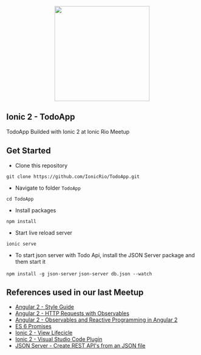 <p align="center">
  <img src="https://adamdbradley.github.io/ionic-v2-and-beyond/img/ionic2.png" width="250px">
</p>

## Ionic 2 - TodoApp
TodoApp Builded with Ionic 2 at Ionic Rio Meetup

## Get Started

+ Clone this repository

`git clone https://github.com/IonicRio/TodoApp.git`

+ Navigate to folder `TodoApp`

`cd TodoApp`

+ Install packages

`npm install`

+ Start live reload server

`ionic serve`

+ To start json server with Todo Api, install the JSON Server package and them start it

`npm install -g json-server`
`json-server db.json --watch`

## References used in our last Meetup

+ [Angular 2 - Style Guide](https://angular.io/docs/ts/latest/guide/style-guide.html)
+ [Angular 2 - HTTP Requests with Observables](https://scotch.io/tutorials/angular-2-http-requests-with-observables)
+ [Angular 2 - Observables and Reactive Programming in Angular 2](http://blog.rangle.io/observables-and-reactive-programming-in-angular-2/)
+ [ES 6 Promises](http://nipher.io/es6-promises)
+ [Ionic 2 - View Lifecicle](http://blog.ionic.io/navigating-lifecycle-events)
+ [Ionic 2 - Visual Studio Code Plugin](https://marketplace.visualstudio.com/items?itemName=Thavarajan.ionic2)
+ [JSON Server - Create REST API's from an JSON file](https://github.com/typicode/json-server)

